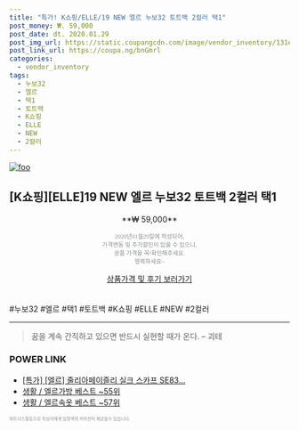 ```yaml
--- 
title: "특가! K쇼핑/ELLE/19 NEW 엘르 누보32 토트백 2컬러 택1" 
post_money: ₩. 59,000 
post_date: dt. 2020.01.29 
post_img_url: https://static.coupangcdn.com/image/vendor_inventory/131e/1c4fb9cbd73cf24829771ed5459f095b291313191f379a2b7bb849d609f0.jpg 
post_link_url: https://coupa.ng/bnGmrl 
categories: 
  - vendor_inventory 
tags: 
  - 누보32 
  - 엘르 
  - 택1 
  - 토트백 
  - K쇼핑 
  - ELLE 
  - NEW 
  - 2컬러 
--- 
```

[![foo](https://static.coupangcdn.com/image/vendor_inventory/131e/1c4fb9cbd73cf24829771ed5459f095b291313191f379a2b7bb849d609f0.jpg)](https://coupa.ng/bnGmrl) 

## [K쇼핑][ELLE]19 NEW 엘르 누보32 토트백 2컬러 택1 
<p style="text-align: center;">**₩ 59,000**</p> 
<p style="text-align: center;"><span style="color: #898c8f; font-family: Georgia,Times,serif; font-size: 0.75em;">2020년01월29일에 작성되어, <br>가격변동 및 추가할인이 있을 수 있으니,<br> 상품 가격을 꼭!확인해주세요.<br>행복하세요~</span> 
</p>	 
<div markdown="0" style="text-align: center;"><a href="https://coupa.ng/bnGmrl" class="btn btn--success">상품가격 및 후기 보러가기</a></div> 
<br><br> 
  #누보32 #엘르 #택1 #토트백 #K쇼핑 #ELLE #NEW #2컬러 
<hr> 

> 꿈을 계속 간직하고 있으면 반드시 실현할 때가 온다. – 괴테 


### POWER LINK

* <a href="https://blog.naver.com/santokki14/221789349402" target="_blank">[특가] [엘르] 줄리아페이즐리 실크 스카프 SE83...</a>
* <a href="https://blog.naver.com/santokki14/221777165553" target="_blank">생활 / 엘르가방 베스트 ~55위</a>
* <a href="https://blog.naver.com/santokki14/221779768085" target="_blank">생활 / 엘르속옷 베스트 ~57위</a>

<span style="color: #898c8f; font-family: Georgia,Times,serif; font-size: 0.55em;">파트너스활동으로 작성자에게 일정액의 커미션이 제공될수 있습니다.</span> 
